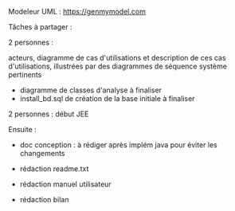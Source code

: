 Modeleur UML : https://genmymodel.com


Tâches à partager :

2 personnes :

acteurs, diagramme de cas d'utilisations et description de ces cas d'utilisations, illustrées par des diagrammes de séquence système pertinents

- diagramme de classes d'analyse à finaliser
- install_bd.sql de création de la base initiale à finaliser

2 personnes :
début JEE


Ensuite :

- doc conception : à rédiger après implém java pour éviter les changements

- rédaction readme.txt
- rédaction manuel utilisateur
- rédaction bilan

